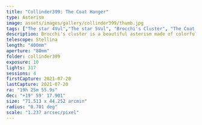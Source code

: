 ```yaml
---
title: "Collinder399: The Coat Hanger"
type: Asterism
image: assets/images/gallery/collinder399/thumb.jpg
tags: ["The star 4Vul","The star 5Vul", "Brocchi's Cluster", "The Coat Hanger"]
description: Brocchi's cluster is a beautiful asterism made of colorful stars that randomly form a coat hanger pattern. This image is a mosaic to capture the full starfield.
telescope: Stellina
length: "400mm"
aperture: "80mm"
folder: collinder399
exposure: 10    
lights: 317
sessions: 4
firstCapture: 2021-07-20 
lastCapture: 2021-07-20
ra: "19h 25m 55.9s"
dec: "+19° 59' 17.901"
size: "71.513 x 44.252 arcmin"
radius: "0.701 deg"
scale: "1.237 arcsec/pixel"
---
```

